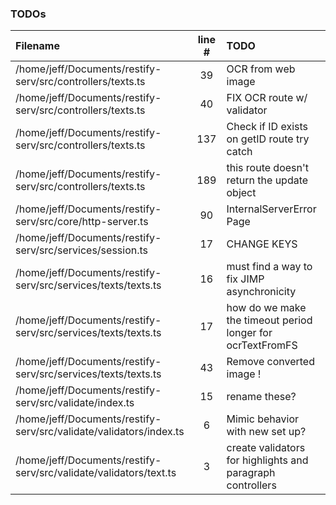 ### TODOs
| Filename | line # | TODO
|:------|:------:|:------
| /home/jeff/Documents/restify-serv/src/controllers/texts.ts | 39 | OCR from web image
| /home/jeff/Documents/restify-serv/src/controllers/texts.ts | 40 | FIX OCR route w/ validator
| /home/jeff/Documents/restify-serv/src/controllers/texts.ts | 137 | Check if ID exists on getID route try catch
| /home/jeff/Documents/restify-serv/src/controllers/texts.ts | 189 | this route doesn't return the update object
| /home/jeff/Documents/restify-serv/src/core/http-server.ts | 90 | InternalServerError Page
| /home/jeff/Documents/restify-serv/src/services/session.ts | 17 | CHANGE KEYS
| /home/jeff/Documents/restify-serv/src/services/texts/texts.ts | 16 | must find a way to fix JIMP asynchronicity
| /home/jeff/Documents/restify-serv/src/services/texts/texts.ts | 17 | how do we make the timeout period longer for ocrTextFromFS
| /home/jeff/Documents/restify-serv/src/services/texts/texts.ts | 43 | Remove converted image !
| /home/jeff/Documents/restify-serv/src/validate/index.ts | 15 | rename these?
| /home/jeff/Documents/restify-serv/src/validate/validators/index.ts | 6 | Mimic behavior with new set up?
| /home/jeff/Documents/restify-serv/src/validate/validators/text.ts | 3 | create validators for highlights and paragraph controllers